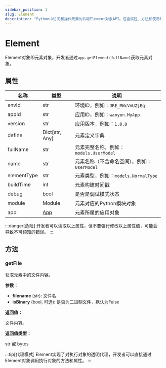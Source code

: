 ```yaml
---
sidebar_position: 1
slug: Element
description: "Python中访问和操作元素的后端Element对象API。包含属性、方法和使用示例。"
---
```


# Element
Element对象即元素对象，开发者通过`app.getElement(fullName)`获取元素对象。

## 属性
| 名称 | 类型 | 说明 |
|------|------|------|
| envId | str | 环境ID，例如：`JRE_MWcVmUZjEq` |
| appId | str | 应用ID，例如：`wanyun.MyApp` |
| version | str | 应用版本，例如：`1.0.0` |
| define | Dict[str, Any] | 元素定义字典 |
| fullName | str | 元素完整名称，例如：`models.UserModel` |
| name | str | 元素名称（不含命名空间），例如：`UserModel` |
| elementType | str | 元素类型，例如：`models.NormalType` |
| buildTime | int | 元素构建时间戳 |
| debug | bool | 是否是调试模式状态|
| module | Module | 元素对应的Python模块对象 |
| app | [App](../applications/App) | 元素所属的应用对象|

:::danger[危险]
开发者可以读取以上属性，但不要强行修改以上属性值，可能会导致不可预知的错误。
:::

## 方法 
### getFile
获取元素中的文件内容。

**参数：**

* **filename** (str): 文件名
* **isBinary** (bool, 可选): 是否为二进制文件，默认为False

**返回值：** 

文件内容。

**返回值类型：** 

str 或 bytes

:::tip[代理模式]
Element实现了对执行对象的透明代理，开发者可以直接通过Element对象调用执行对象的方法和属性。
:::
